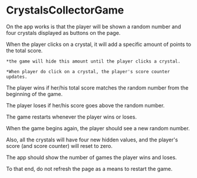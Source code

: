 # CrystalsCollectorGame

On the app works is that the player will be shown a random number and four crystals displayed as buttons on the page.

When the player clicks on a crystal, it will add a specific amount of points to the total score.

	*the game will hide this amount until the player clicks a crystal.

	*When player do click on a crystal, the player's score counter updates.

The player wins if her/his total score matches the random number from the beginning of the game.

The player loses if her/his score goes above the random number.

The game restarts whenever the player wins or loses.

When the game begins again, the player should see a new random number. 

Also, all the crystals will have four new hidden values, and the player's score (and score counter) will reset to zero.

The app should show the number of games the player wins and loses. 

To that end, do not refresh the page as a means to restart the game.